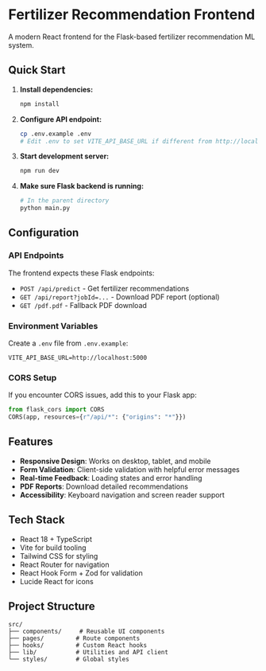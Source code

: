 # Fertilizer Recommendation Frontend

A modern React frontend for the Flask-based fertilizer recommendation ML system.

## Quick Start

1. **Install dependencies:**
   ```bash
   npm install
   ```

2. **Configure API endpoint:**
   ```bash
   cp .env.example .env
   # Edit .env to set VITE_API_BASE_URL if different from http://localhost:5000
   ```

3. **Start development server:**
   ```bash
   npm run dev
   ```

4. **Make sure Flask backend is running:**
   ```bash
   # In the parent directory
   python main.py
   ```

## Configuration

### API Endpoints

The frontend expects these Flask endpoints:

- `POST /api/predict` - Get fertilizer recommendations
- `GET /api/report?jobId=...` - Download PDF report (optional)
- `GET /pdf.pdf` - Fallback PDF download

### Environment Variables

Create a `.env` file from `.env.example`:

```env
VITE_API_BASE_URL=http://localhost:5000
```

### CORS Setup

If you encounter CORS issues, add this to your Flask app:

```python
from flask_cors import CORS
CORS(app, resources={r"/api/*": {"origins": "*"}})
```

## Features

- **Responsive Design**: Works on desktop, tablet, and mobile
- **Form Validation**: Client-side validation with helpful error messages
- **Real-time Feedback**: Loading states and error handling
- **PDF Reports**: Download detailed recommendations
- **Accessibility**: Keyboard navigation and screen reader support

## Tech Stack

- React 18 + TypeScript
- Vite for build tooling
- Tailwind CSS for styling
- React Router for navigation
- React Hook Form + Zod for validation
- Lucide React for icons

## Project Structure

```
src/
├── components/     # Reusable UI components
├── pages/         # Route components
├── hooks/         # Custom React hooks
├── lib/           # Utilities and API client
└── styles/        # Global styles
```